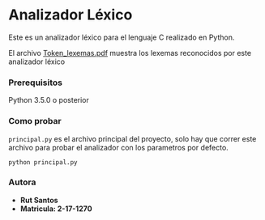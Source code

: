 # Analizador Léxico

Este es un analizador léxico para el lenguaje C realizado en Python.

El archivo [Token_lexemas.pdf](https://github.com/RutsSantos/analizador-lexico/blob/main/Token-lexemas.pdf) muestra los lexemas reconocidos por este analizador léxico

### Prerequisitos

Python 3.5.0 o posterior

### Como probar

`principal.py` es el archivo principal del proyecto, solo hay que correr este archivo para probar el analizador con los parametros por defecto. 

```
python principal.py
```

### Autora
* **Rut Santos**
* **Matricula: 2-17-1270**
